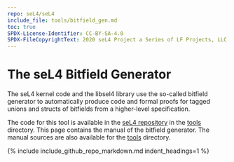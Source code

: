 ```yaml
---
repo: seL4/seL4
include_file: tools/bitfield_gen.md
toc: true
SPDX-License-Identifier: CC-BY-SA-4.0
SPDX-FileCopyrightText: 2020 seL4 Project a Series of LF Projects, LLC.
---
```


# The seL4 Bitfield Generator

The seL4 kernel code and the libsel4 library use the so-called bitfield
generator to automatically produce code and formal proofs for tagged unions and
structs of bitfields from a higher-level specification.

The code for this tool is available in the [seL4 repository] in the [tools]
directory. This page contains the manual of the bitfield generator. The manual
sources are also available for the [tools] directory.

{% include include_github_repo_markdown.md indent_headings=1 %}

[seL4 repository]: https://github.com/seL4/seL4/
[tools]: https://github.com/seL4/seL4/blob/master/tools/
